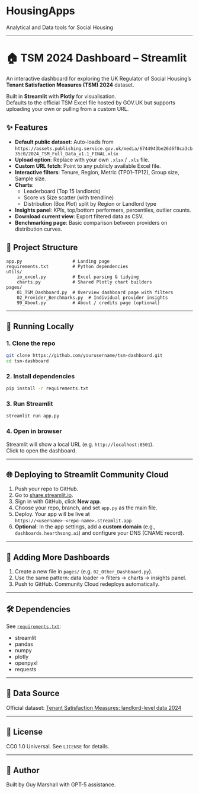 # HousingApps
Analytical and Data tools for Social Housing

---

# 🏠 TSM 2024 Dashboard – Streamlit

An interactive dashboard for exploring the UK Regulator of Social Housing’s **Tenant Satisfaction Measures (TSM) 2024** dataset.

Built in **Streamlit** with **Plotly** for visualisation.  
Defaults to the official TSM Excel file hosted by GOV.UK but supports uploading your own or pulling from a custom URL.

## ✨ Features
- **Default public dataset**: Auto-loads from  
  `https://assets.publishing.service.gov.uk/media/6744943be26d6f8ca3cb35c0/2024_TSM_Full_Data_v1.1_FINAL.xlsx`
- **Upload option**: Replace with your own `.xlsx` / `.xls` file.
- **Custom URL fetch**: Point to any publicly available Excel file.
- **Interactive filters**: Tenure, Region, Metric (TP01–TP12), Group size, Sample size.
- **Charts**:
  - Leaderboard (Top 15 landlords)
  - Score vs Size scatter (with trendline)
  - Distribution (Box Plot) split by Region or Landlord type
- **Insights panel**: KPIs, top/bottom performers, percentiles, outlier counts.
- **Download current view**: Export filtered data as CSV.
- **Benchmarking page**: Basic comparison between providers on distribution curves.

## 📂 Project Structure
```
app.py                   # Landing page
requirements.txt         # Python dependencies
utils/
    io_excel.py          # Excel parsing & tidying
    charts.py            # Shared Plotly chart builders
pages/
    01_TSM_Dashboard.py  # Overview dashboard page with filters
    02_Provider_Benchmarks.py  # Individual provider insights
    99_About.py          # About / credits page (optional)
```

---

## 🚀 Running Locally

### 1. Clone the repo
```bash
git clone https://github.com/yourusername/tsm-dashboard.git
cd tsm-dashboard
```

### 2. Install dependencies
```bash
pip install -r requirements.txt
```

### 3. Run Streamlit
```bash
streamlit run app.py
```

### 4. Open in browser
Streamlit will show a local URL (e.g. `http://localhost:8501`).  
Click to open the dashboard.

---

## 🌐 Deploying to Streamlit Community Cloud

1. Push your repo to GitHub.
2. Go to [share.streamlit.io](https://share.streamlit.io/).
3. Sign in with GitHub, click **New app**.
4. Choose your repo, branch, and set `app.py` as the main file.
5. Deploy. Your app will be live at  
   `https://<username>-<repo-name>.streamlit.app`
6. **Optional**: In the app settings, add a **custom domain** (e.g., `dashboards.hearthsong.ai`) and configure your DNS (CNAME record).

---

## 🧩 Adding More Dashboards
1. Create a new file in `pages/` (e.g. `02_Other_Dashboard.py`).
2. Use the same pattern: data loader → filters → charts → insights panel.
3. Push to GitHub. Community Cloud redeploys automatically.

---

## 🛠 Dependencies
See [`requirements.txt`](requirements.txt):
- streamlit
- pandas
- numpy
- plotly
- openpyxl
- requests

---

## 📄 Data Source
Official dataset: [Tenant Satisfaction Measures: landlord-level data 2024](https://www.gov.uk/government/publications/tenant-satisfaction-measures-tsm-landlord-level-data-2024)

---

## 📜 License
CC0 1.0 Universal. See `LICENSE` for details.

---

## 👤 Author
Built by Guy Marshall with GPT-5 assistance.
